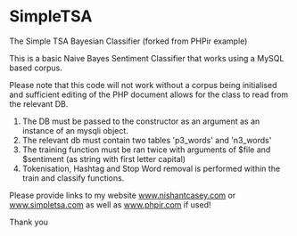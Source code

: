 SimpleTSA
=========

The Simple TSA Bayesian Classifier (forked from PHPir example)

This is a basic Naive Bayes Sentiment Classifier that works using a MySQL based corpus. 

Please note that this code will not work without a corpus being initialised and sufficient editing of the PHP
document allows for the class to read from the relevant DB. 

1. The DB must be passed to the constructor as an argument as an instance of an mysqli object.
2. The relevant db must contain two tables 'p3_words' and 'n3_words'
3. The training function must be ran twice with arguments of $file and $sentiment (as string with first letter capital)
4. Tokenisation, Hashtag and Stop Word removal is performed within the train and classify functions.


Please provide links to my website www.nishantcasey.com or www.simpletsa.com as well as www.phpir.com if used!

Thank you
